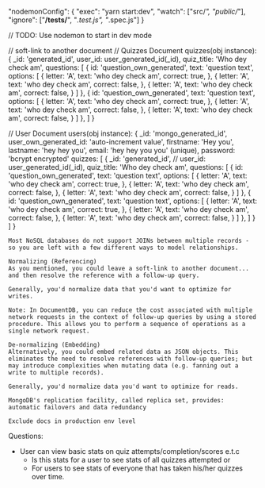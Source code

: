 "nodemonConfig": { 
    "exec": "yarn start:dev",
    "watch": ["src/*", "public/*"],
    "ignore": ["**/__tests__/**", "*.test.js", "*.spec.js"]
}

// TODO: Use nodemon to start in dev mode

// soft-link to another document
// Quizzes Document
quizzes(obj instance): {
    _id: 'generated_id',
    user_id: user_generated_id(_id),
    quiz_title: 'Who dey check am',
    questions: [
        {
            id: 'question_own_generated',
            text: 'question text',
            options: [
                {
                    letter: 'A',
                    text: 'who dey check am',
                    correct: true,
                },
                {
                    letter: 'A',
                    text: 'who dey check am',
                    correct: false,
                },
                {
                    letter: 'A',
                    text: 'who dey check am',
                    correct: false,
                }
            ]
        },
        {
            id: 'question_own_generated',
            text: 'question text',
            options: [
                {
                    letter: 'A',
                    text: 'who dey check am',
                    correct: true,
                },
                {
                    letter: 'A',
                    text: 'who dey check am',
                    correct: false,
                },
                {
                    letter: 'A',
                    text: 'who dey check am',
                    correct: false,
                }
            ]
        },
    ]
}

// User Document
users(obj instance): {
    _id: 'mongo_generated_id',
    user_own_generated_id: 'auto-increment value',
    firstname: 'Hey you',
    lastname: 'hey hey you',
    email: 'hey hey you you' (unique),
    password: 'bcrypt encrypted'
    quizzes: [
        {
            _id: 'generated_id',
            // user_id: user_generated_id(_id),
            quiz_title: 'Who dey check am',
            questions: [
                {
                    id: 'question_own_generated',
                    text: 'question text',
                    options: [
                        {
                            letter: 'A',
                            text: 'who dey check am',
                            correct: true,
                        },
                        {
                            letter: 'A',
                            text: 'who dey check am',
                            correct: false,
                        },
                        {
                            letter: 'A',
                            text: 'who dey check am',
                            correct: false,
                        }
                    ]
                },
                {
                    id: 'question_own_generated',
                    text: 'question text',
                    options: [
                        {
                            letter: 'A',
                            text: 'who dey check am',
                            correct: true,
                        },
                        {
                            letter: 'A',
                            text: 'who dey check am',
                            correct: false,
                        },
                        {
                            letter: 'A',
                            text: 'who dey check am',
                            correct: false,
                        }
                    ]
                },
            ]
        }
    ]
}

```
Most NoSQL databases do not support JOINs between multiple records - so you are left with a few different ways to model relationships.

Normalizing (Referencing)
As you mentioned, you could leave a soft-link to another document... and then resolve the reference with a follow-up query.

Generally, you'd normalize data that you'd want to optimize for writes.

Note: In DocumentDB, you can reduce the cost associated with multiple network requests in the context of follow-up queries by using a stored procedure. This allows you to perform a sequence of operations as a single network request.

De-normalizing (Embedding)
Alternatively, you could embed related data as JSON objects. This eliminates the need to resolve references with follow-up queries; but may introduce complexities when mutating data (e.g. fanning out a write to multiple records).

Generally, you'd normalize data you'd want to optimize for reads.
```

```
MongoDB's replication facility, called replica set, provides: automatic failovers and data redundancy
```

```
Exclude docs in production env level
```

Questions:
- User can view basic stats on quiz attempts/completion/scores e.t.c
    - Is this stats for a user to see stats of all quizzes attempted or
    - For users to see stats of everyone that has taken his/her quizzes over time.
